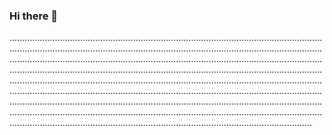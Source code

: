 ### Hi there 👋

........................................................................................................................................................................................................................................................................................................................................................................................................................................................................................................................................................................................................................................................................................................................................................................................................................................................................................................................................................................................................................................................................................................................................................